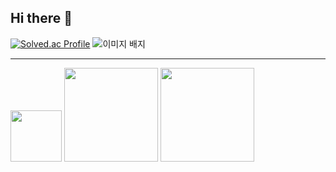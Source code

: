 ## Hi there 👋
[![Solved.ac Profile](http://mazassumnida.wtf/api/v2/generate_badge?boj=choe180115)](https://solved.ac/choe180115/) <img src="https://tryhackme-badges.s3.amazonaws.com/a01039574485.png" alt="이미지 배지" />


--------------------------------------------------------------------------------------------------
<img src="https://img.shields.io/badge/C++-00599C.svg?&style=for-the-badge&logo=C++&logoColor=white" width="82"/> <img src="https://img.shields.io/badge/Python-3776AB.svg?&style=for-the-badge&logo=Python&logoColor=yellow" width="150"/> <img src="https://img.shields.io/badge/Ubuntu-E95420.svg?&style=for-the-badge&logo=Ubuntu&logoColor=white" width="150"/>

